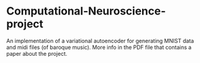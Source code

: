 # Computational-Neuroscience-project
An implementation of a variational autoencoder for generating MNIST data and midi files (of baroque music). More info in the PDF file that contains a paper about the project.

